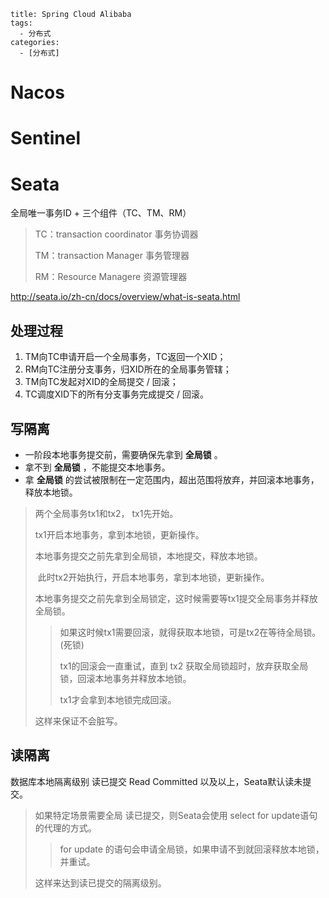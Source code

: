 ```
title: Spring Cloud Alibaba
tags: 
  - 分布式
categories:
  - [分布式]
```

# Nacos



# Sentinel



# Seata

全局唯一事务ID + 三个组件（TC、TM、RM）

> TC：transaction coordinator 事务协调器
>
> TM：transaction Manager  事务管理器
>
> RM：Resource Managere 资源管理器

http://seata.io/zh-cn/docs/overview/what-is-seata.html

## 处理过程

1. TM向TC申请开启一个全局事务，TC返回一个XID；
2. RM向TC注册分支事务，归XID所在的全局事务管辖；
3. TM向TC发起对XID的全局提交 / 回滚；
4. TC调度XID下的所有分支事务完成提交 / 回滚。

## 写隔离

- 一阶段本地事务提交前，需要确保先拿到 **全局锁** 。
- 拿不到 **全局锁** ，不能提交本地事务。
- 拿 **全局锁** 的尝试被限制在一定范围内，超出范围将放弃，并回滚本地事务，释放本地锁。

> 两个全局事务tx1和tx2， tx1先开始。
>
> tx1开启本地事务，拿到本地锁，更新操作。
>
> 本地事务提交之前先拿到全局锁，本地提交，释放本地锁。
>
> ​	此时tx2开始执行，开启本地事务，拿到本地锁，更新操作。
>
> ​	本地事务提交之前先拿到全局锁定，这时候需要等tx1提交全局事务并释放全局锁。
>
> > 如果这时候tx1需要回滚，就得获取本地锁，可是tx2在等待全局锁。(死锁)
> >
> > tx1的回滚会一直重试，直到 tx2 获取全局锁超时，放弃获取全局锁，回滚本地事务并释放本地锁。
> >
> > tx1才会拿到本地锁完成回滚。
>
> 这样来保证不会脏写。

## 读隔离

数据库本地隔离级别 读已提交 Read Committed 以及以上，Seata默认读未提交。

> 如果特定场景需要全局 读已提交，则Seata会使用 select for update语句的代理的方式。
>
> > for update 的语句会申请全局锁，如果申请不到就回滚释放本地锁，并重试。
>
> 这样来达到读已提交的隔离级别。